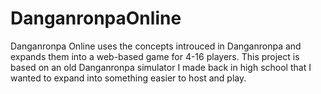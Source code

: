 # DanganronpaOnline
Danganronpa Online uses the concepts introuced in Danganronpa and expands them into a web-based game for 4-16 players. This project is based on an old Danganronpa simulator I made back in high school that I wanted to expand into something easier to host and play.
